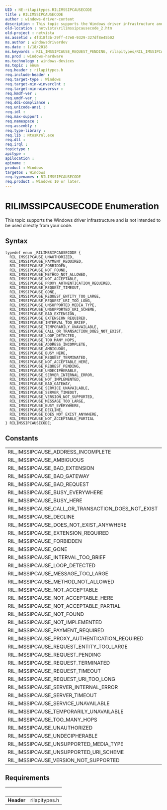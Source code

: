 ```yaml
---
UID : NE:rilapitypes.RILIMSSIPCAUSECODE
title : RILIMSSIPCAUSECODE
author : windows-driver-content
description : This topic supports the Windows driver infrastructure and is not intended to be used directly from your code.
old-location : netvista\rilimssipcausecode_2.htm
old-project : netvista
ms.assetid : 4fd18f3b-29ff-47e8-9329-327df8e45b02
ms.author : windowsdriverdev
ms.date : 1/18/2018
ms.keywords : RIL_IMSSIPCAUSE_REQUEST_PENDING, rilapitypes/RIL_IMSSIPCAUSE_PAYMENT_REQUIRED, rilapitypes/RIL_IMSSIPCAUSE_NOT_ACCEPTABLE, RIL_IMSSIPCAUSE_CALL_OR_TRANSACTION_DOES_NOT_EXIST, RIL_IMSSIPCAUSE_UNAUTHORIZED, RIL_IMSSIPCAUSE_NOT_ACCEPTABLE, rilapitypes/RIL_IMSSIPCAUSE_UNAUTHORIZED, RIL_IMSSIPCAUSE_PROXY_AUTHENTICATION_REQUIRED, RIL_IMSSIPCAUSE_ADDRESS_INCOMPLETE, RIL_IMSSIPCAUSE_UNSUPPORTED_MEDIA_TYPE, RIL_IMSSIPCAUSE_NOT_ACCEPTABLE_HERE, RIL_IMSSIPCAUSE_UNSUPPORTED_URI_SCHEME, rilapitypes/RIL_IMSSIPCAUSE_UNDECIPHERABLE, RIL_IMSSIPCAUSE_REQUEST_TERMINATED, rilapitypes/RIL_IMSSIPCAUSE_SERVICE_UNAVAILABLE, RIL_IMSSIPCAUSE_UNDECIPHERABLE, RIL_IMSSIPCAUSE_INTERVAL_TOO_BRIEF, rilapitypes/RIL_IMSSIPCAUSE_LOOP_DETECTED, RIL_IMSSIPCAUSE_TEMPORARILY_UNAVAILABLE, RIL_IMSSIPCAUSE_MESSAGE_TOO_LARGE, RIL_IMSSIPCAUSE_NOT_ACCEPTABLE_PARTIAL, RIL_IMSSIPCAUSE_LOOP_DETECTED, RILIMSSIPCAUSECODE, rilapitypes/RIL_IMSSIPCAUSE_REQUEST_TERMINATED, rilapitypes/RIL_IMSSIPCAUSE_TEMPORARILY_UNAVAILABLE, RILIMSSIPCAUSECODE enumeration [Network Drivers Starting with Windows Vista], RIL_IMSSIPCAUSE_AMBIGUOUS, rilapitypes/RIL_IMSSIPCAUSE_BAD_GATEWAY, rilapitypes/RIL_IMSSIPCAUSE_BUSY_EVERYWHERE, RIL_IMSSIPCAUSE_SERVER_TIMEOUT, RIL_IMSSIPCAUSE_FORBIDDEN, RIL_IMSSIPCAUSE_SERVER_INTERNAL_ERROR, rilapitypes/RIL_IMSSIPCAUSE_UNSUPPORTED_URI_SCHEME, RIL_IMSSIPCAUSE_REQUEST_TIMEOUT, rilapitypes/RIL_IMSSIPCAUSE_REQUEST_URI_TOO_LONG, rilapitypes/RIL_IMSSIPCAUSE_TOO_MANY_HOPS, RIL_IMSSIPCAUSE_SERVICE_UNAVAILABLE, RIL_IMSSIPCAUSE_REQUEST_URI_TOO_LONG, rilapitypes/RIL_IMSSIPCAUSE_BUSY_HERE, rilapitypes/RIL_IMSSIPCAUSE_SERVER_TIMEOUT, RIL_IMSSIPCAUSE_PAYMENT_REQUIRED, rilapitypes/RIL_IMSSIPCAUSE_DOES_NOT_EXIST_ANYWHERE, rilapitypes/RIL_IMSSIPCAUSE_REQUEST_ENTITY_TOO_LARGE, rilapitypes/RIL_IMSSIPCAUSE_AMBIGUOUS, rilapitypes/RIL_IMSSIPCAUSE_GONE, rilapitypes/RIL_IMSSIPCAUSE_NOT_IMPLEMENTED, rilapitypes/RILIMSSIPCAUSECODE, RIL_IMSSIPCAUSE_EXTENSION_REQUIRED, rilapitypes/RIL_IMSSIPCAUSE_NOT_ACCEPTABLE_PARTIAL, RIL_IMSSIPCAUSE_BUSY_EVERYWHERE, RIL_IMSSIPCAUSE_GONE, rilapitypes/RIL_IMSSIPCAUSE_UNSUPPORTED_MEDIA_TYPE, rilapitypes/RIL_IMSSIPCAUSE_NOT_ACCEPTABLE_HERE, rilapitypes/RIL_IMSSIPCAUSE_REQUEST_PENDING, netvista.rilimssipcausecode_2, rilapitypes/RIL_IMSSIPCAUSE_PROXY_AUTHENTICATION_REQUIRED, RIL_IMSSIPCAUSE_NOT_FOUND, rilapitypes/RIL_IMSSIPCAUSE_METHOD_NOT_ALLOWED, RIL_IMSSIPCAUSE_BAD_GATEWAY, rilapitypes/RIL_IMSSIPCAUSE_VERSION_NOT_SUPPORTED, rilapitypes/RIL_IMSSIPCAUSE_MESSAGE_TOO_LARGE, rilapitypes/RIL_IMSSIPCAUSE_EXTENSION_REQUIRED, rilapitypes/RIL_IMSSIPCAUSE_SERVER_INTERNAL_ERROR, RIL_IMSSIPCAUSE_BAD_EXTENSION, rilapitypes/RIL_IMSSIPCAUSE_DECLINE, RIL_IMSSIPCAUSE_DOES_NOT_EXIST_ANYWHERE, RIL_IMSSIPCAUSE_DECLINE, rilapitypes/RIL_IMSSIPCAUSE_CALL_OR_TRANSACTION_DOES_NOT_EXIST, RIL_IMSSIPCAUSE_METHOD_NOT_ALLOWED, rilapitypes/RIL_IMSSIPCAUSE_FORBIDDEN, rilapitypes/RIL_IMSSIPCAUSE_BAD_EXTENSION, rilapitypes/RIL_IMSSIPCAUSE_INTERVAL_TOO_BRIEF, rilapitypes/RIL_IMSSIPCAUSE_NOT_FOUND, RIL_IMSSIPCAUSE_TOO_MANY_HOPS, RIL_IMSSIPCAUSE_BUSY_HERE, RIL_IMSSIPCAUSE_VERSION_NOT_SUPPORTED, RIL_IMSSIPCAUSE_REQUEST_ENTITY_TOO_LARGE, RIL_IMSSIPCAUSE_NOT_IMPLEMENTED, rilapitypes/RIL_IMSSIPCAUSE_REQUEST_TIMEOUT, rilapitypes/RIL_IMSSIPCAUSE_ADDRESS_INCOMPLETE
ms.prod : windows-hardware
ms.technology : windows-devices
ms.topic : enum
req.header : rilapitypes.h
req.include-header : 
req.target-type : Windows
req.target-min-winverclnt : 
req.target-min-winversvr : 
req.kmdf-ver : 
req.umdf-ver : 
req.ddi-compliance : 
req.unicode-ansi : 
req.idl : 
req.max-support : 
req.namespace : 
req.assembly : 
req.type-library : 
req.lib : NtosKrnl.exe
req.dll : 
req.irql : 
topictype : 
apitype : 
apilocation : 
apiname : 
product : Windows
targetos : Windows
req.typenames : RILIMSSIPCAUSECODE
req.product : Windows 10 or later.
---
```


# RILIMSSIPCAUSECODE Enumeration
This topic supports the Windows driver infrastructure and is not intended to be used directly from your code.

## Syntax
````
typedef enum _RILIMSSIPCAUSECODE { 
  RIL_IMSSIPCAUSE_UNAUTHORIZED,
  RIL_IMSSIPCAUSE_PAYMENT_REQUIRED,
  RIL_IMSSIPCAUSE_FORBIDDEN,
  RIL_IMSSIPCAUSE_NOT_FOUND,
  RIL_IMSSIPCAUSE_METHOD_NOT_ALLOWED,
  RIL_IMSSIPCAUSE_NOT_ACCEPTABLE,
  RIL_IMSSIPCAUSE_PROXY_AUTHENTICATION_REQUIRED,
  RIL_IMSSIPCAUSE_REQUEST_TIMEOUT,
  RIL_IMSSIPCAUSE_GONE,
  RIL_IMSSIPCAUSE_REQUEST_ENTITY_TOO_LARGE,
  RIL_IMSSIPCAUSE_REQUEST_URI_TOO_LONG,
  RIL_IMSSIPCAUSE_UNSUPPORTED_MEDIA_TYPE,
  RIL_IMSSIPCAUSE_UNSUPPORTED_URI_SCHEME,
  RIL_IMSSIPCAUSE_BAD_EXTENSION,
  RIL_IMSSIPCAUSE_EXTENSION_REQUIRED,
  RIL_IMSSIPCAUSE_INTERVAL_TOO_BRIEF,
  RIL_IMSSIPCAUSE_TEMPORARILY_UNAVAILABLE,
  RIL_IMSSIPCAUSE_CALL_OR_TRANSACTION_DOES_NOT_EXIST,
  RIL_IMSSIPCAUSE_LOOP_DETECTED,
  RIL_IMSSIPCAUSE_TOO_MANY_HOPS,
  RIL_IMSSIPCAUSE_ADDRESS_INCOMPLETE,
  RIL_IMSSIPCAUSE_AMBIGUOUS,
  RIL_IMSSIPCAUSE_BUSY_HERE,
  RIL_IMSSIPCAUSE_REQUEST_TERMINATED,
  RIL_IMSSIPCAUSE_NOT_ACCEPTABLE_HERE,
  RIL_IMSSIPCAUSE_REQUEST_PENDING,
  RIL_IMSSIPCAUSE_UNDECIPHERABLE,
  RIL_IMSSIPCAUSE_SERVER_INTERNAL_ERROR,
  RIL_IMSSIPCAUSE_NOT_IMPLEMENTED,
  RIL_IMSSIPCAUSE_BAD_GATEWAY,
  RIL_IMSSIPCAUSE_SERVICE_UNAVAILABLE,
  RIL_IMSSIPCAUSE_SERVER_TIMEOUT,
  RIL_IMSSIPCAUSE_VERSION_NOT_SUPPORTED,
  RIL_IMSSIPCAUSE_MESSAGE_TOO_LARGE,
  RIL_IMSSIPCAUSE_BUSY_EVERYWHERE,
  RIL_IMSSIPCAUSE_DECLINE,
  RIL_IMSSIPCAUSE_DOES_NOT_EXIST_ANYWHERE,
  RIL_IMSSIPCAUSE_NOT_ACCEPTABLE_PARTIAL
} RILIMSSIPCAUSECODE;
````

## Constants

<table>

<tr>
<td>RIL_IMSSIPCAUSE_ADDRESS_INCOMPLETE</td>
<td></td>
</tr>

<tr>
<td>RIL_IMSSIPCAUSE_AMBIGUOUS</td>
<td></td>
</tr>

<tr>
<td>RIL_IMSSIPCAUSE_BAD_EXTENSION</td>
<td></td>
</tr>

<tr>
<td>RIL_IMSSIPCAUSE_BAD_GATEWAY</td>
<td></td>
</tr>

<tr>
<td>RIL_IMSSIPCAUSE_BAD_REQUEST</td>
<td></td>
</tr>

<tr>
<td>RIL_IMSSIPCAUSE_BUSY_EVERYWHERE</td>
<td></td>
</tr>

<tr>
<td>RIL_IMSSIPCAUSE_BUSY_HERE</td>
<td></td>
</tr>

<tr>
<td>RIL_IMSSIPCAUSE_CALL_OR_TRANSACTION_DOES_NOT_EXIST</td>
<td></td>
</tr>

<tr>
<td>RIL_IMSSIPCAUSE_DECLINE</td>
<td></td>
</tr>

<tr>
<td>RIL_IMSSIPCAUSE_DOES_NOT_EXIST_ANYWHERE</td>
<td></td>
</tr>

<tr>
<td>RIL_IMSSIPCAUSE_EXTENSION_REQUIRED</td>
<td></td>
</tr>

<tr>
<td>RIL_IMSSIPCAUSE_FORBIDDEN</td>
<td></td>
</tr>

<tr>
<td>RIL_IMSSIPCAUSE_GONE</td>
<td></td>
</tr>

<tr>
<td>RIL_IMSSIPCAUSE_INTERVAL_TOO_BRIEF</td>
<td></td>
</tr>

<tr>
<td>RIL_IMSSIPCAUSE_LOOP_DETECTED</td>
<td></td>
</tr>

<tr>
<td>RIL_IMSSIPCAUSE_MESSAGE_TOO_LARGE</td>
<td></td>
</tr>

<tr>
<td>RIL_IMSSIPCAUSE_METHOD_NOT_ALLOWED</td>
<td></td>
</tr>

<tr>
<td>RIL_IMSSIPCAUSE_NOT_ACCEPTABLE</td>
<td></td>
</tr>

<tr>
<td>RIL_IMSSIPCAUSE_NOT_ACCEPTABLE_HERE</td>
<td></td>
</tr>

<tr>
<td>RIL_IMSSIPCAUSE_NOT_ACCEPTABLE_PARTIAL</td>
<td></td>
</tr>

<tr>
<td>RIL_IMSSIPCAUSE_NOT_FOUND</td>
<td></td>
</tr>

<tr>
<td>RIL_IMSSIPCAUSE_NOT_IMPLEMENTED</td>
<td></td>
</tr>

<tr>
<td>RIL_IMSSIPCAUSE_PAYMENT_REQUIRED</td>
<td></td>
</tr>

<tr>
<td>RIL_IMSSIPCAUSE_PROXY_AUTHENTICATION_REQUIRED</td>
<td></td>
</tr>

<tr>
<td>RIL_IMSSIPCAUSE_REQUEST_ENTITY_TOO_LARGE</td>
<td></td>
</tr>

<tr>
<td>RIL_IMSSIPCAUSE_REQUEST_PENDING</td>
<td></td>
</tr>

<tr>
<td>RIL_IMSSIPCAUSE_REQUEST_TERMINATED</td>
<td></td>
</tr>

<tr>
<td>RIL_IMSSIPCAUSE_REQUEST_TIMEOUT</td>
<td></td>
</tr>

<tr>
<td>RIL_IMSSIPCAUSE_REQUEST_URI_TOO_LONG</td>
<td></td>
</tr>

<tr>
<td>RIL_IMSSIPCAUSE_SERVER_INTERNAL_ERROR</td>
<td></td>
</tr>

<tr>
<td>RIL_IMSSIPCAUSE_SERVER_TIMEOUT</td>
<td></td>
</tr>

<tr>
<td>RIL_IMSSIPCAUSE_SERVICE_UNAVAILABLE</td>
<td></td>
</tr>

<tr>
<td>RIL_IMSSIPCAUSE_TEMPORARILY_UNAVAILABLE</td>
<td></td>
</tr>

<tr>
<td>RIL_IMSSIPCAUSE_TOO_MANY_HOPS</td>
<td></td>
</tr>

<tr>
<td>RIL_IMSSIPCAUSE_UNAUTHORIZED</td>
<td></td>
</tr>

<tr>
<td>RIL_IMSSIPCAUSE_UNDECIPHERABLE</td>
<td></td>
</tr>

<tr>
<td>RIL_IMSSIPCAUSE_UNSUPPORTED_MEDIA_TYPE</td>
<td></td>
</tr>

<tr>
<td>RIL_IMSSIPCAUSE_UNSUPPORTED_URI_SCHEME</td>
<td></td>
</tr>

<tr>
<td>RIL_IMSSIPCAUSE_VERSION_NOT_SUPPORTED</td>
<td></td>
</tr>
</table>


## Requirements
| &nbsp; | &nbsp; |
| ---- |:---- |
| **Header** | rilapitypes.h |